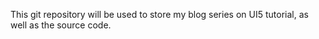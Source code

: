 This git repository will be used to store my blog series on UI5 tutorial, as well as the source code.

